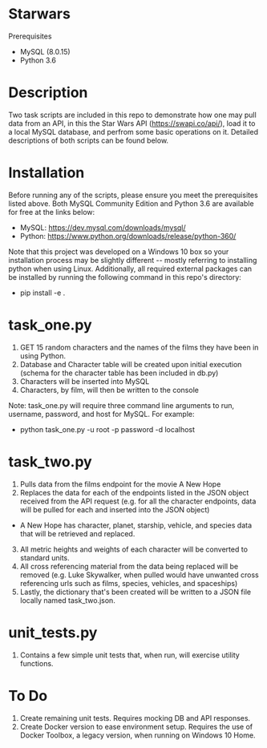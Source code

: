 # Starwars
Prerequisites
- MySQL (8.0.15)
- Python 3.6

# Description
Two task scripts are included in this repo to demonstrate how one may pull data from an API, in this the Star Wars API (https://swapi.co/api/), load it to a local MySQL database, and perfrom some basic operations on it.  Detailed descriptions of both scripts can be found below.

# Installation
Before running any of the scripts, please ensure you meet the prerequisites listed above.  Both MySQL Community Edition and Python 3.6 are available for free at the links below:
- MySQL: https://dev.mysql.com/downloads/mysql/
- Python: https://www.python.org/downloads/release/python-360/

Note that this project was developed on a Windows 10 box so your installation process may be slightly different -- mostly referring to installing python when using Linux.  Additionally, all required external packages can be installed by running the following command in this repo's directory:
- pip install -e .

# task_one.py
1. GET 15 random characters and the names of the films they have been in using Python.
2. Database and Character table will be created upon initial execution (schema for the character table has been included in db.py)
3. Characters will be inserted into MySQL
4. Characters, by film, will then be written to the console

Note: task_one.py will require three command line arguments to run, username, password, and host for MySQL.  For example:
- python task_one.py -u root -p password -d localhost

# task_two.py
1. Pulls data from the films endpoint for the movie A New Hope
2. Replaces the data for each of the endpoints listed in the JSON object received from the API request (e.g. for all the character endpoints, data will be pulled for each and inserted into the JSON object)
- A New Hope has character, planet, starship, vehicle, and species data that will be retrieved and replaced.
3. All metric heights and weights of each character will be converted to standard units.
4. All cross referencing material from the data being replaced will be removed (e.g. Luke Skywalker, when pulled would have unwanted cross referencing urls such as films, species, vehicles, and spaceships)
5. Lastly, the dictionary that's been created will be written to a JSON file locally named task_two.json.

# unit_tests.py
1. Contains a few simple unit tests that, when run, will exercise utility functions.

# To Do
1. Create remaining unit tests.  Requires mocking DB and API responses.
2. Create Docker version to ease environment setup.  Requires the use of Docker Toolbox, a legacy version, when running on Windows 10 Home.